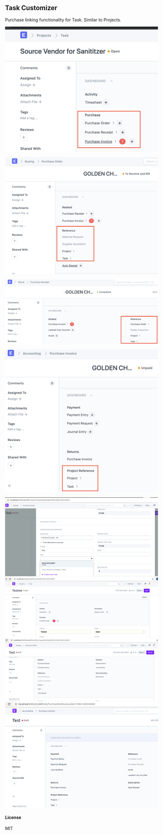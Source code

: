 ## Task Customizer

Purchase linking functionality for Task. Similar to Projects.

![Task DocType Purchase Reference Dashaboard](task_customizer/assets/img/TaskPurchaseReferenceDashboard.png "Task DocType Purchase Reference Dashaboard")

![Purchase Order DocType Task Reference Dashaboard](task_customizer/assets/img/PurchaseOrderTaskLinkDashabord.png "Purchase Order DocType Task Reference Dashaboard")

![Purchase Receipt DocType Task Reference Dashaboard](task_customizer/assets/img/PurchaseReceiptTaskLinkDashboard.png "Purchase Receipt DocType Task Reference Dashaboard")

![Purchase Invoice DocType Task Reference Dashaboard](task_customizer/assets/img/PurchaseInvoiceTaskLinkDashboard.png "Purchase Invoice DocType Task Reference Dashaboard")


![Filter Task](https://github.com/ashish-greycube/task_customizer/blob/master/task_customizer/filter_task.png?raw=true)
![Task Dashboard](https://github.com/ashish-greycube/task_customizer/blob/master/task_customizer/task_dashboard.png?raw=true)
![Purchase Order Dashboard](https://github.com/ashish-greycube/task_customizer/blob/master/task_customizer/purchase_order_dashboard.png?raw=true)
![Purchase Invoice Dashboard : Project Ref](https://github.com/ashish-greycube/task_customizer/blob/master/task_customizer/purchase_invoice_dashboard_project_ref.png?raw=true)
#### License

MIT